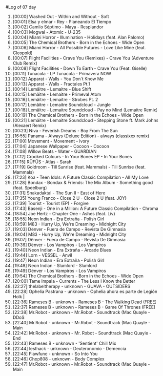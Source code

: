 #Log of 07 day

1. [00:00] Washed Out - Within and Without - Soft
1. [00:01] Elsa y elmar - Rey - Planeando El Tiempo
1. [00:02] Camilo Séptimo - Maya - Resplandor
1. [00:03] Mogwai - Atomic - U-235
1. [00:04] Miami Horror - Illumination - Holidays (feat. Alan Palomo)
1. [00:05] The Chemical Brothers - Born in the Echoes - Wide Open
1. [00:06] Miami Horror - All Possible Futures - Love Like Mine (feat. Cleopold)
1. [00:07] Flight Facilities - Crave You (Remixes) - Crave You (Adventure Club Remix)
1. [00:08] Flight Facilities - Down To Earth - Crave You (Feat. Giselle)
1. [00:11] Tunacola - LP Tunacola - Primavera NOW
1. [00:12] Apparat - Walls - You Don´t Know Me
1. [00:13] Apparat - Walls - Fractales Pt.1
1. [00:14] Lemâitre - Lemaitre - Blue Shift
1. [00:15] Lemâitre - Lemaitre - Primeval Atom
1. [00:16] Lemâitre - Lemaitre - Strobes Pt. 2
1. [00:17] Lemâitre - Lemaitre Soundcloud - Jungle
1. [00:18] Lemâitre - Lemaitre Soundcloud - Pay no Mind (Lemaitre Remix)
1. [00:19] The Chemical Brothers - Born in the Echoes - Wide Open
1. [00:21] Lemâitre - Lemaitre Soundcloud - Stepping Stone ft. Mark Johns (Alexaert Remix)
1. [00:23] Niva - Feverish Dreams - Boy From The Sun
1. [16:55] Panama - Always (Deluxe Edition) - always (classixxx remix)
1. [17:00] Movement - Movement - Ivory
1. [17:04] Japanese Wallpaper - Cocoon - Cocoon
1. [17:08] Willow Beats - Water - GUARDIAN
1. [17:12] Crooked Colours - In Your Bones EP - In Your Bones
1. [17:15] RÜFÜS - Atlas - Sarah
1. [17:19] Goldroom - Till Sunrise (feat. Mammals) - Till Sunrise (feat. Mammals)
1. [17:23] Koa - Teen Idols: A Future Classic Compilation - All My Love
1. [17:28] Bondax - Bondax & Friends: The Mix Album - Something good (feat. Speelburg)
1. [17:31] Snakadaktal - The Sun II - East of Here
1. [17:35] Young Franco - Close 2 U - Close 2 U (feat. JOY)
1. [17:39] Tourist - Tourist (EP) - Forgive
1. [17:43] Basenji - One in a Million: A Future Classic Compilation - Chroma
1. [18:54] Joe Hertz - Chapter One - Ashes (feat. Liv)
1. [18:55] Neon Indian - Era Extraña - Polish Girl
1. [18:59] M83 - Hurry Up, We're Dreaming - Midnight City
1. [19:03] Dënver - Fuera de Campo - Revista De Gimnasia
1. [19:04] M83 - Hurry Up, We're Dreaming - Midnight City
1. [19:07] Dënver - Fuera de Campo - Revista De Gimnasia
1. [19:36] Dënver - Los Vampiros - Los Vampiros
1. [19:40] Neon Indian - Era Extraña - Arcade Blues
1. [19:44] Lorn - VESSEL - Anvil
1. [19:47] Neon Indian - Era Extraña - Polish Girl
1. [19:48] Neon Indian - Slumlord - Slumlord
1. [19:49] Dënver - Los Vampiros - Los Vampiros
1. [19:54] The Chemical Brothers - Born in the Echoes - Wide Open
1. [20:00] Tame Impala - Currents - The Less I Know the Better
1. [22:27] thelabeltherapy - unknown - GUAVA - OUTSIDERS
1. [22:28] Ophelia Pastrana - unknown - Ophelia ahora es parte de Legión Holk |
1. [22:36] Rameses B - unknown - Rameses B - The Walking Dead (FREE)
1. [22:37] Rameses B - unknown - Rameses B - Game Of Thrones (FREE)
1. [22:38] Mr.Robot - unknown - Mr.Robot - Soundtrack (Mac Quayle - DDoS
1. [22:40] Mr.Robot - unknown - Mr.Robot - Soundtrack (Mac Quayle - Main
1. [22:42] Mr.Robot - unknown - Mr. Robot - Soundtrack (Mac Quayle - End
1. [22:43] Rameses B - unknown - 'Sentient' Chill Mix
1. [22:44] lesthack - unknown - Deuteronomio - Demencia
1. [22:45] Flawfunc - unknown - So Into You
1. [22:46] Chop808 - unknown - Body Complex
1. [22:47] Mr.Robot - unknown - Mr.Robot - Soundtrack (Mac Quayle - Main
